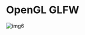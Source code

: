 # OpenGL GLFW

<!-- ![img1](/repo/img1.png) -->

<!-- ![img2](/repo/img2.png) -->

<!-- ![img3](/repo/img3.png) -->

<!-- ![img4](/repo/img4.png) -->

<!-- ![img5](/repo/img5.png) -->

![img6](/repo/img6.png)
